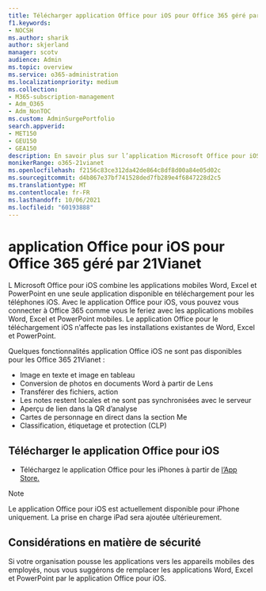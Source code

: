 ```yaml
---
title: Télécharger application Office pour iOS pour Office 365 géré par 21Vianet
f1.keywords:
- NOCSH
ms.author: sharik
author: skjerland
manager: scotv
audience: Admin
ms.topic: overview
ms.service: o365-administration
ms.localizationpriority: medium
ms.collection:
- M365-subscription-management
- Adm_O365
- Adm_NonTOC
ms.custom: AdminSurgePortfolio
search.appverid:
- MET150
- GEU150
- GEA150
description: En savoir plus sur l’application Microsoft Office pour iOS pour Office 365 21Vianet et comment la télécharger pour les clients en Chine.
monikerRange: o365-21vianet
ms.openlocfilehash: f2156c83ce312da42de864c8df8d00a84e05d02c
ms.sourcegitcommit: d4b867e37bf741528ded7fb289e4f6847228d2c5
ms.translationtype: MT
ms.contentlocale: fr-FR
ms.lasthandoff: 10/06/2021
ms.locfileid: "60193888"
---
```

# <a name="office-app-for-ios-for-office-365-operated-by-21vianet"></a>application Office pour iOS pour Office 365 géré par 21Vianet

L Microsoft Office pour iOS combine les applications mobiles Word, Excel et PowerPoint en une seule application disponible en téléchargement pour les téléphones iOS. Avec le application Office pour iOS, vous pouvez vous connecter à Office 365 comme vous le feriez avec les applications mobiles Word, Excel et PowerPoint mobiles. Le application Office pour le téléchargement iOS n’affecte pas les installations existantes de Word, Excel et PowerPoint.

Quelques fonctionnalités application Office iOS ne sont pas disponibles pour les Office 365 21Vianet :

- Image en texte et image en tableau 
- Conversion de photos en documents Word à partir de Lens 
- Transférer des fichiers, action 
- Les notes restent locales et ne sont pas synchronisées avec le serveur
- Aperçu de lien dans la QR d’analyse
- Cartes de personnage en direct dans la section Me
- Classification, étiquetage et protection (CLP)


## <a name="download-the-office-app-for-ios"></a>Télécharger le application Office pour iOS

- Téléchargez le application Office pour les iPhones à partir de [l’App Store.](https://products.office.com/mobile/office?rtc=2) 

> [!NOTE]
> Le application Office pour iOS est actuellement disponible pour iPhone uniquement. La prise en charge iPad sera ajoutée ultérieurement. 

## <a name="security-considerations"></a>Considérations en matière de sécurité

Si votre organisation pousse les applications vers les appareils mobiles des employés, nous vous suggérons de remplacer les applications Word, Excel et PowerPoint par le application Office pour iOS.  


